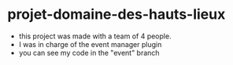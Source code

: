 # projet-domaine-des-hauts-lieux
* this project was made with a team of 4 people. 
* I was in charge of the event manager plugin 
* you can see my code in the "event" branch 
